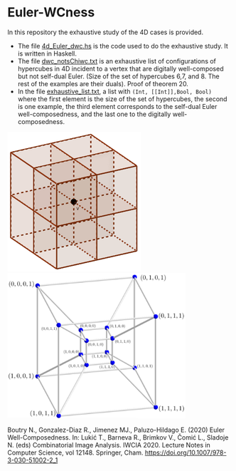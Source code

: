 # Euler-WCness

In this repository the exhaustive study of the 4D cases is provided.

- The file [4d_Euler_dwc.hs](https://github.com/Cimagroup/Euler-WCness/blob/master/4d_Euler_dwc.hs) is the code used to do the exhaustive study. It is written in Haskell.
- The file [dwc_notsChiwc.txt](https://github.com/Cimagroup/Euler-WCness/blob/master/dwc_notsChiwc.txt) is an exhaustive list of configurations of hypercubes in 4D incident to a vertex that are digitally well-composed but  not self-dual Euler. (Size of the set of hypercubes 6,7, and 8. The rest of the examples are their duals). Proof of theorem 20.
- In the file [exhaustive_list.txt](https://github.com/Cimagroup/Euler-WCness/blob/master/exhaustive_list.txt), a list with `(Int, [[Int]],Bool, Bool)` where the first element is the size of the set of hypercubes, the second is one example, the third element corresponds to the self-dual Euler well-composedness, and the last one to the digitally well-composedness.


<img src="https://github.com/Cimagroup/Euler-WCness/blob/master/3d.png" width="300" /><img src="https://github.com/Cimagroup/Euler-WCness/blob/master/4d.png" width="400" />



Boutry N., Gonzalez-Diaz R., Jimenez MJ., Paluzo-Hildago E. (2020) Euler Well-Composedness. In: Lukić T., Barneva R., Brimkov V., Čomić L., Sladoje N. (eds) Combinatorial Image Analysis. IWCIA 2020. Lecture Notes in Computer Science, vol 12148. Springer, Cham. https://doi.org/10.1007/978-3-030-51002-2_1
